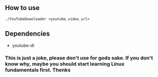 ## How to use

```
./YouTubeDownloader <youtube_video_url>
```

## Dependencies
- youtube-dl















### This is just a joke, please don't use for gods sake. If you don't know why, maybe you should start learning Linux fundamentals first. Thenks
